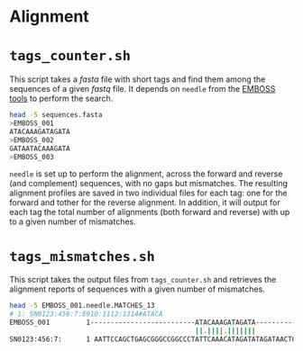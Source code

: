 Alignment
=========


# `tags_counter.sh`

This script takes a *fasta* file with short tags and find them among the sequences of a given *fastq* file. It depends on `needle` from the [EMBOSS tools](http://www.ebi.ac.uk/Tools/emboss/) to perform the search.

```bash
head -5 sequences.fasta 
>EMBOSS_001
ATACAAAGATAGATA
>EMBOSS_002
GATAATACAAAGATA
>EMBOSS_003
```

`needle` is set up to perform the alignment, across the forward and reverse (and complement) sequences, with no gaps but mismatches. The resulting alignment profiles are saved in two individual files for each tag: one for the forward and tother for the reverse alignment. In addition, it will output for each tag the total number of alignments (both forward and reverse) with up to a given number of mismatches.


# `tags_mismatches.sh`

This script takes the output files from `tags_counter.sh` and retrieves the alignment reports of sequences with a given number of mismatches.

```bash
head -5 EMBOSS_001.needle.MATCHES_13 
# 1: SN0123:456:7:8910:1112:1314#ATACA
EMBOSS_001         1--------------------------ATACAAAGATAGATA----------     15
                                              ||.||||.|||||||
SN0123:456:7:      1 AATTCCAGCTGAGCGGGCCGGCCCTATTCAAACATAGATATAGATAACTG     50
```
